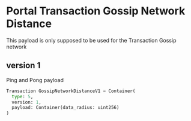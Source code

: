 # Portal Transaction Gossip Network Distance

This payload is only supposed to be used for the Transaction Gossip network

## version 1

Ping and Pong payload
```python
Transaction GossipNetworkDistanceV1 = Container(
  type: 5,
  version: 1,
  payload: Container(data_radius: uint256)
)
```
